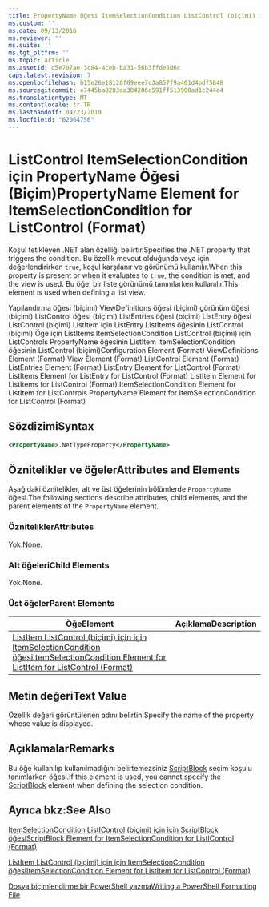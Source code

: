 ```yaml
---
title: PropertyName öğesi ItemSelectionCondition ListControl (biçimi) için için | Microsoft Docs
ms.custom: ''
ms.date: 09/13/2016
ms.reviewer: ''
ms.suite: ''
ms.tgt_pltfrm: ''
ms.topic: article
ms.assetid: d5e707ae-3c84-4ceb-ba31-56b3ffde6d6c
caps.latest.revision: 7
ms.openlocfilehash: b15e26e18126f69eee7c3a857f9a461d4bdf5848
ms.sourcegitcommit: e7445ba8203da304286c591ff513900ad1c244a4
ms.translationtype: MT
ms.contentlocale: tr-TR
ms.lasthandoff: 04/23/2019
ms.locfileid: "62064756"
---
```

# <a name="propertyname-element-for-itemselectioncondition-for-listcontrol-format"></a><span data-ttu-id="7bd93-102">ListControl ItemSelectionCondition için PropertyName Öğesi (Biçim)</span><span class="sxs-lookup"><span data-stu-id="7bd93-102">PropertyName Element for ItemSelectionCondition for ListControl (Format)</span></span>

<span data-ttu-id="7bd93-103">Koşul tetikleyen .NET alan özelliği belirtir.</span><span class="sxs-lookup"><span data-stu-id="7bd93-103">Specifies the .NET property that triggers the condition.</span></span> <span data-ttu-id="7bd93-104">Bu özellik mevcut olduğunda veya için değerlendirirken `true`, koşul karşılanır ve görünümü kullanılır.</span><span class="sxs-lookup"><span data-stu-id="7bd93-104">When this property is present or when it evaluates to `true`, the condition is met, and the view is used.</span></span> <span data-ttu-id="7bd93-105">Bu öğe, bir liste görünümü tanımlarken kullanılır.</span><span class="sxs-lookup"><span data-stu-id="7bd93-105">This element is used when defining a list view.</span></span>

<span data-ttu-id="7bd93-106">Yapılandırma öğesi (biçimi) ViewDefinitions öğesi (biçimi) görünüm öğesi (biçimi) ListControl öğesi (biçimi) ListEntries öğesi (biçimi) ListEntry öğesi ListControl (biçimi) ListItem için ListEntry ListItems öğesinin ListControl (biçimi) Öğe için ListItems ItemSelectionCondition ListControl (biçimi) için ListControls PropertyName öğesinin ListItem ItemSelectionCondition öğesinin ListControl (biçimi)</span><span class="sxs-lookup"><span data-stu-id="7bd93-106">Configuration Element (Format) ViewDefinitions Element (Format) View Element (Format) ListControl Element (Format) ListEntries Element (Format) ListEntry Element for ListControl (Format) ListItems Element for ListEntry for ListControl (Format) ListItem Element for ListItems for ListControl (Format) ItemSelectionCondition Element for ListItem for ListControls PropertyName Element for ItemSelectionCondition for ListControl (Format)</span></span>

## <a name="syntax"></a><span data-ttu-id="7bd93-107">Sözdizimi</span><span class="sxs-lookup"><span data-stu-id="7bd93-107">Syntax</span></span>

```xml
<PropertyName>.NetTypeProperty</PropertyName>
```

## <a name="attributes-and-elements"></a><span data-ttu-id="7bd93-108">Öznitelikler ve öğeler</span><span class="sxs-lookup"><span data-stu-id="7bd93-108">Attributes and Elements</span></span>

<span data-ttu-id="7bd93-109">Aşağıdaki öznitelikler, alt ve üst öğelerinin bölümlerde `PropertyName` öğesi.</span><span class="sxs-lookup"><span data-stu-id="7bd93-109">The following sections describe attributes, child elements, and the parent elements of the `PropertyName` element.</span></span>

### <a name="attributes"></a><span data-ttu-id="7bd93-110">Öznitelikler</span><span class="sxs-lookup"><span data-stu-id="7bd93-110">Attributes</span></span>

<span data-ttu-id="7bd93-111">Yok.</span><span class="sxs-lookup"><span data-stu-id="7bd93-111">None.</span></span>

### <a name="child-elements"></a><span data-ttu-id="7bd93-112">Alt öğeleri</span><span class="sxs-lookup"><span data-stu-id="7bd93-112">Child Elements</span></span>

<span data-ttu-id="7bd93-113">Yok.</span><span class="sxs-lookup"><span data-stu-id="7bd93-113">None.</span></span>

### <a name="parent-elements"></a><span data-ttu-id="7bd93-114">Üst öğeler</span><span class="sxs-lookup"><span data-stu-id="7bd93-114">Parent Elements</span></span>

|<span data-ttu-id="7bd93-115">Öğe</span><span class="sxs-lookup"><span data-stu-id="7bd93-115">Element</span></span>|<span data-ttu-id="7bd93-116">Açıklama</span><span class="sxs-lookup"><span data-stu-id="7bd93-116">Description</span></span>|
|-------------|-----------------|
|[<span data-ttu-id="7bd93-117">ListItem ListControl (biçimi) için için ItemSelectionCondition öğesi</span><span class="sxs-lookup"><span data-stu-id="7bd93-117">ItemSelectionCondition Element for ListItem for ListControl (Format)</span></span>](./itemselectioncondition-element-for-listitem-for-listcontrol-format.md)||

## <a name="text-value"></a><span data-ttu-id="7bd93-118">Metin değeri</span><span class="sxs-lookup"><span data-stu-id="7bd93-118">Text Value</span></span>

<span data-ttu-id="7bd93-119">Özellik değeri görüntülenen adını belirtin.</span><span class="sxs-lookup"><span data-stu-id="7bd93-119">Specify the name of the property whose value is displayed.</span></span>

## <a name="remarks"></a><span data-ttu-id="7bd93-120">Açıklamalar</span><span class="sxs-lookup"><span data-stu-id="7bd93-120">Remarks</span></span>

<span data-ttu-id="7bd93-121">Bu öğe kullanılıp kullanılmadığını belirtemezsiniz [ScriptBlock](./scriptblock-element-for-itemselectioncondition-for-listcontrol-format.md) seçim koşulu tanımlarken öğesi.</span><span class="sxs-lookup"><span data-stu-id="7bd93-121">If this element is used, you cannot specify the [ScriptBlock](./scriptblock-element-for-itemselectioncondition-for-listcontrol-format.md) element when defining the selection condition.</span></span>

## <a name="see-also"></a><span data-ttu-id="7bd93-122">Ayrıca bkz:</span><span class="sxs-lookup"><span data-stu-id="7bd93-122">See Also</span></span>

[<span data-ttu-id="7bd93-123">ItemSelectionCondition ListIControl (biçimi) için için ScriptBlock öğesi</span><span class="sxs-lookup"><span data-stu-id="7bd93-123">ScriptBlock Element for ItemSelectionCondition for ListIControl (Format)</span></span>](./scriptblock-element-for-itemselectioncondition-for-listcontrol-format.md)

[<span data-ttu-id="7bd93-124">ListItem ListControl (biçimi) için için ItemSelectionCondition öğesi</span><span class="sxs-lookup"><span data-stu-id="7bd93-124">ItemSelectionCondition Element for ListItem for ListControl (Format)</span></span>](./itemselectioncondition-element-for-listitem-for-listcontrol-format.md)

[<span data-ttu-id="7bd93-125">Dosya biçimlendirme bir PowerShell yazma</span><span class="sxs-lookup"><span data-stu-id="7bd93-125">Writing a PowerShell Formatting File</span></span>](./writing-a-powershell-formatting-file.md)
